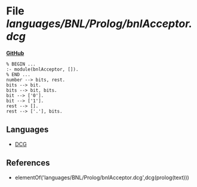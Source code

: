 # File _languages/BNL/Prolog/bnlAcceptor.dcg_
**[GitHub](https://github.com/softlang/yas/blob/master/languages/BNL/Prolog/bnlAcceptor.dcg)**
```
% BEGIN ...
:- module(bnlAcceptor, []).
% END ...
number --> bits, rest.
bits --> bit.  
bits --> bit, bits.
bit --> ['0'].
bit --> ['1'].
rest --> [].
rest --> ['.'], bits.
```

## Languages
* [DCG](../languages/DCG.md)

## References
* elementOf('languages/BNL/Prolog/bnlAcceptor.dcg',dcg(prolog(text)))
